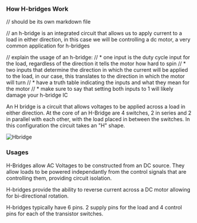 ### How H-bridges Work

// should be its own markdown file

// an h-bridge is an integrated circuit that allows us to apply current to a load in either direction, in this case we will be controlling a dc motor, a very common application for h-bridges

// explain the usage of an h-bridge:
//  * one input is the duty cycle input for the load, regardless of the direction it tells the motor how hard to spin
//  * two inputs that determine the direction in which the current will be applied to the load, in our case, this translates to the direction in which the motor will turn
//    * have a truth table indicating the inputs and what they mean for the motor
//    * make sure to say that setting both inputs to 1 will likely damage your h-bridge IC


An H bridge is a circuit that allows voltages to be applied across a load in either direction. At the core of an H-Bridge are 4 switches, 2 in series and 2 in parallel with each other, with the load placed in between the switches. In this configuration the circuit takes an "H" shape. 

![Hbridge](https://en.wikipedia.org/wiki/H_bridge#/media/File:H_bridge.svg)

### Usages

H-Bridges allow AC Voltages to be constructed from an DC source. They allow loads to be powered independantly from the control signals that are controlling them, providing circuit isolation.

H-bridges provide the ability to reverse current across a DC motor allowing for bi-directional rotation.

H-bridges typically have 6 pins. 2 supply pins for the load and 4 control pins for each of the transistor switches. 
